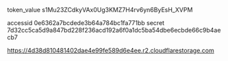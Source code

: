 token_value s1Mu23ZCdkyVAx0Ug3KMZ7H4rv6yn6ByEsH_XVPM

accessid 0e6362a7bcdede3b64a784bc1fa771bb
secret 7d32cc5ca5d9a847bd228f236acd192a6f0a1dc5ba54dbe6ecbde66c9b4aecb7

https://4d38d810481402dae4e99fe589d6e4ee.r2.cloudflarestorage.com

